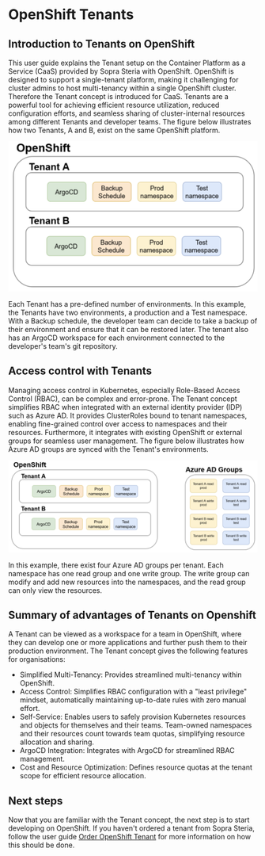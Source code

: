 # OpenShift Tenants

## Introduction to Tenants on OpenShift
This user guide explains the Tenant setup on the Container Platform as a Service (CaaS) provided by Sopra Steria with OpenShift. OpenShift is designed to support a single-tenant platform, making it challenging for cluster admins to host multi-tenancy within a single OpenShift cluster. Therefore the Tenant concept is introduced for CaaS.  Tenants are a powerful tool for achieving efficient resource utilization, reduced configuration efforts, and seamless sharing of cluster-internal resources among different Tenants and developer teams.
The figure below illustrates how two Tenants, A and B, exist on the same OpenShift platform.

![tenant](../img/Openshift%20Tenants/tenant.png)

Each Tenant has a pre-defined number of environments. In this example, the Tenants have two environments, a production and a Test namespace. With a Backup schedule, the developer team can decide to take a backup of their environment and ensure that it can be restored later. The tenant also has an ArgoCD workspace for each environment connected to the developer's team's git repository. 
 
## Access control with Tenants
Managing access control in Kubernetes, especially Role-Based Access Control (RBAC), can be complex and error-prone. The Tenant concept simplifies RBAC when integrated with an external identity provider (IDP) such as Azure AD. It provides ClusterRoles bound to tenant namespaces, enabling fine-grained control over access to namespaces and their resources. Furthermore, it integrates with existing OpenShift or external groups for seamless user management. The figure below illustrates how Azure AD groups are synced with the Tenant's environments.

![tenant_azure_ad](../img/Openshift%20Tenants/tenant_azure_ad.png)

In this example, there exist four Azure AD groups per tenant. Each namespace has one read group and one write group. The write group can modify and add new resources into the namespaces, and the read group can only view the resources. 

## Summary of advantages of Tenants on Openshift

A Tenant can be viewed as a workspace for a team in OpenShift, where they can develop one or more applications and further push them to their production environment. 
The Tenant concept gives the following features for organisations:

* Simplified Multi-Tenancy: Provides streamlined multi-tenancy within OpenShift.
* Access Control: Simplifies RBAC configuration with a "least privilege" mindset, automatically maintaining up-to-date rules with zero manual effort.
* Self-Service: Enables users to safely provision Kubernetes resources and objects for themselves and their teams. Team-owned namespaces and their resources count towards team quotas, simplifying resource allocation and sharing.
* ArgoCD Integration: Integrates with ArgoCD for streamlined RBAC management.
* Cost and Resource Optimization: Defines resource quotas at the tenant scope for efficient resource allocation.


## Next steps
Now that you are familiar with the Tenant concept, the next step is to start developing on OpenShift. 
If you haven't ordered a tenant from Sopra Steria, follow the user guide [Order OpenShift Tenant](Order-openshift-tenant.md) for more information on how this should be done.
